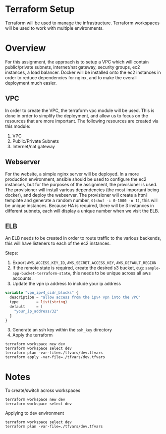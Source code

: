 # Terraform Setup

Terraform will be used to manage the infrastructure. Terraform workspaces will be used to work with multiple environments.

# Overview
For this assignment, the approach is to setup a VPC which will contain public/private subnets, internet/nat gateway, security groups, ec2 instances, a load balancer.
Docker will be installed onto the ec2 instances in order to reduce dependencies for nginx, and to make the overall deployment much easier.

## VPC
In order to create the VPC, the terraform vpc module will be used. This is done in order to simplify the deployment, and allow us to focus on the resources
that are more important.
The following resources are created via this module:
1. VPC
2. Public/Private Subnets
3. Internet/nat gateway

## Webserver
For the website, a simple nginx server will be deployed. In a more production environment, ansible should be used to configure the ec2 instances, but for the purposes
of the assignment, the provisioner is used. The provisioner will install various dependencies (the most important being docker), and deploy the webserver.
The provisioner will create a html template and generate a random number, `$(shuf -i 0-1000 -n 1)`, this will be unique instances. Because HA is required,
there will be 3 instances in different subnets, each will display a unique number when we visit the ELB.

## ELB
An ELB needs to be created in order to route traffic to the various backends, this will have listeners to each of the ec2 instances.

Steps:
1. Export `AWS_ACCESS_KEY_ID`, `AWS_SECRET_ACCESS_KEY`, `AWS_DEFAULT_REGION`
2. If the remote state is required, create the desired s3 bucket, e.g: `sample-app-bucket-terraform-state`, this needs to be unique across all aws accounts.
3. Update the vpn ip address to include your ip address
```terraform
variable "vpn_ipv4_cidr_blocks" {
  description = "allow access from the ipv4 vpn into the VPC"
  type        = list(string)
  default     = [
  	"your_ip_address/32"
  ]
}
```
3. Generate an ssh key within the `ssh_key` directory
4. Apply the terraform
```
terraform workspace new dev
terraform workspace select dev
terraform plan -var-file=./tfvars/dev.tfvars
terraform apply -var-file=./tfvars/dev.tfvars
```

# Notes
To create/switch across workspaces
```
terraform workspace new dev
terraform workspace select dev
```

Applying to dev environment
```
terraform workspace select dev
terraform plan -var-file=./tfvars/dev.tfvars
```
